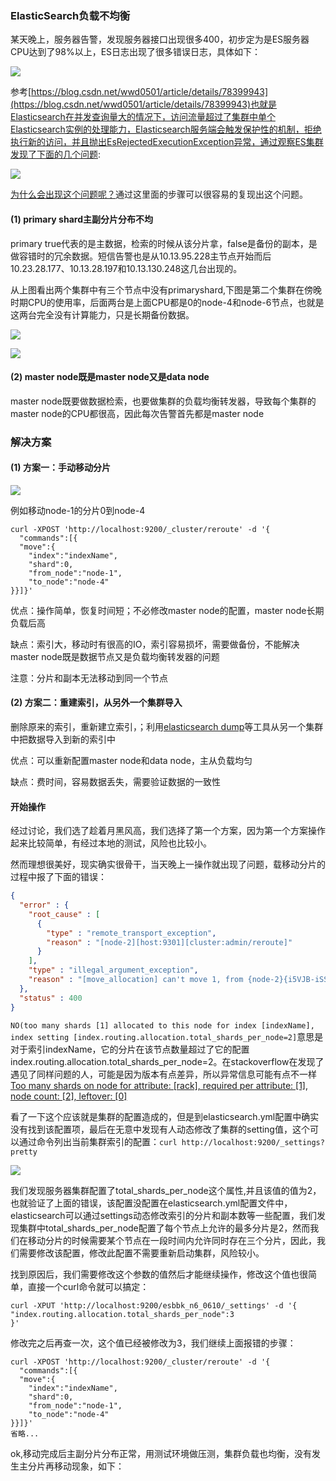 ### ElasticSearch负载不均衡 ###
某天晚上，服务器告警，发现服务器接口出现很多400，初步定为是ES服务器CPU达到了98%以上，ES日志出现了很多错误日志，具体如下：

![](https://github.com/scalad/Elasticsearch/blob/master/doc/clusterLoadNotBalance/images/error.png?raw=true)

参考[https://blog.csdn.net/wwd0501/article/details/78399943](https://blog.csdn.net/wwd0501/article/details/78399943)也就是Elasticsearch在并发查询量大的情况下，访问流量超过了集群中单个Elasticsearch实例的处理能力，Elasticsearch服务端会触发保护性的机制，拒绝执行新的访问，并且抛出EsRejectedExecutionException异常，通过观察ES集群发现了下面的几个问题:

![](https://github.com/scalad/Elasticsearch/blob/master/doc/clusterLoadNotBalance/images/balance.png?raw=true)

[为什么会出现这个问题呢？](http://grokbase.com/t/gg/elasticsearch/14121arzf8/load-balancing-and-a-node-with-no-primary-shard)通过这里面的步骤可以很容易的复现出这个问题。

#### (1)	primary shard主副分片分布不均 ####
primary true代表的是主数据，检索的时候从该分片拿，false是备份的副本，是做容错时的冗余数据。短信告警也是从10.13.95.228主节点开始而后10.23.28.177、10.13.28.197和10.13.130.248这几台出现的。

从上图看出两个集群中有三个节点中没有primaryshard,下图是第二个集群在傍晚时期CPU的使用率，后面两台是上面CPU都是0的node-4和node-6节点，也就是这两台完全没有计算能力，只是长期备份数据。

![](https://github.com/scalad/Elasticsearch/blob/master/doc/clusterLoadNotBalance/images/server1.png?raw=true)

![](https://github.com/scalad/Elasticsearch/blob/master/doc/clusterLoadNotBalance/images/server2.png?raw=true)

#### (2)	master node既是master node又是data node ####
master node既要做数据检索，也要做集群的负载均衡转发器，导致每个集群的master node的CPU都很高，因此每次告警首先都是master node

### 解决方案 ###
#### (1)	方案一：手动移动分片 ####
![](https://github.com/scalad/Elasticsearch/blob/master/doc/clusterLoadNotBalance/images/move.png)

例如移动node-1的分片0到node-4

```shell
curl -XPOST 'http://localhost:9200/_cluster/reroute' -d '{
  "commands":[{
  "move":{
    "index":"indexName",
    "shard":0,
    "from_node":"node-1",
    "to_node":"node-4"
}}]}'
```
优点：操作简单，恢复时间短；不必修改master node的配置，master node长期负载后高

缺点：索引大，移动时有很高的IO，索引容易损坏，需要做备份，不能解决master node既是数据节点又是负载均衡转发器的问题

注意：分片和副本无法移动到同一个节点

#### (2)	方案二：重建索引，从另外一个集群导入 ####
删除原来的索引，重新建立索引，；利用[elasticsearch dump](https://github.com/taskrabbit/elasticsearch-dump)等工具从另一个集群中把数据导入到新的索引中

优点：可以重新配置master node和data node，主从负载均匀

缺点：费时间，容易数据丢失，需要验证数据的一致性

#### 开始操作 ####

经过讨论，我们选了趁着月黑风高，我们选择了第一个方案，因为第一个方案操作起来比较简单，有经过本地的测试，风险也比较小。

然而理想很美好，现实确实很骨干，当天晚上一操作就出现了问题，载移动分片的过程中报了下面的错误：

```json
{
  "error" : {
    "root_cause" : [
      {
        "type" : "remote_transport_exception",
        "reason" : "[node-2][host:9301][cluster:admin/reroute]"
      }
    ],
    "type" : "illegal_argument_exception",
    "reason" : "[move_allocation] can't move 1, from {node-2}{i5VJB-iSS_KNQnlxMxSJfA}{tif3N5vtTRuM-Z63C4cW5A}{host}{host:9301}, to {node-1}{j8h-FRjISRikUC8l8FTkMQ}{RNOZ2orcS36HGNk5m1CF3w}{host}{host:9300}, since its not allowed, reason: [YES(shard has no previous failures)][YES(shard is primary and can be allocated)][YES(explicitly ignoring any disabling of allocation due to manual allocation commands via the reroute API)][YES(target node version [6.2.2] is the same or newer than source node version [6.2.2])][YES(no snapshots are currently running)][YES(ignored as shard is not being recovered from a snapshot)][YES(node passes include/exclude/require filters)][YES(the shard does not exist on the same node)][YES(enough disk for shard on node, free: [84.6gb], shard size: [267.6kb], free after allocating shard: [84.6gb])][YES(below shard recovery limit of outgoing: [0 < 2] incoming: [0 < 2])][NO(too many shards [1] allocated to this node for index [indexName], index setting [index.routing.allocation.total_shards_per_node=2])][YES(allocation awareness is not enabled, set cluster setting [cluster.routing.allocation.awareness.attributes] to enable it)]"
  },
  "status" : 400
}
```

`NO(too many shards [1] allocated to this node for index [indexName], index setting [index.routing.allocation.total_shards_per_node=2]`意思是对于索引indexName，它的分片在该节点数量超过了它的配置index.routing.allocation.total_shards_per_node=2。在stackoverflow在发现了遇见了同样问题的人，可能是因为版本有点差异，所以异常信息可能有点不一样[Too many shards on node for attribute: [rack], required per attribute: [1], node count: [2], leftover: [0]](https://stackoverflow.com/questions/44799045/too-many-shards-on-node-for-attribute-rack-required-per-attribute-1-node)

看了一下这个应该就是集群的配置造成的，但是到elasticsearch.yml配置中确实没有找到该配置项，最后在无意中发现有人动态修改了集群的setting值，这个可以通过命令列出当前集群索引的配置：`curl http://localhost:9200/_settings?pretty`

![](https://github.com/scalad/Elasticsearch/blob/master/doc/clusterLoadNotBalance/images/settings.png)

我们发现服务器集群配置了total_shards_per_node这个属性,并且该值的值为2，也就验证了上面的错误，该配置没配置在elasticsearch.yml配置文件中，elasticsearch可以通过settings动态修改索引的分片和副本数等一些配置，我们发现集群中total_shards_per_node配置了每个节点上允许的最多分片是2，然而我们在移动分片的时候需要某个节点在一段时间内允许同时存在三个分片，因此，我们需要修改该配置，修改此配置不需要重新启动集群，风险较小。

找到原因后，我们需要修改这个参数的值然后才能继续操作，修改这个值也很简单，直接一个curl命令就可以搞定：

```shell
curl -XPUT 'http://localhost:9200/esbbk_n6_0610/_settings' -d '{
"index.routing.allocation.total_shards_per_node":3
}'
```
修改完之后再查一次，这个值已经被修改为3，我们继续上面报错的步骤：

```shell
curl -XPOST 'http://localhost:9200/_cluster/reroute' -d '{
  "commands":[{
  "move":{
    "index":"indexName",
    "shard":0,
    "from_node":"node-1",
    "to_node":"node-4"
}}]}'
省略...
```

ok,移动完成后主副分片分布正常，用测试环境做压测，集群负载也均衡，没有发生主分片再移动现象，如下：
